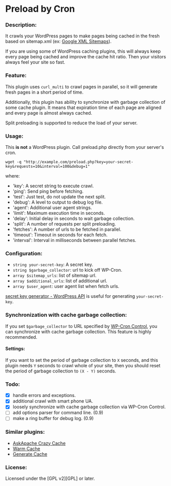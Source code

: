 Preload by Cron
===============

### Description:
It crawls your WordPress pages to make pages being cached in the fresh 
based on sitemap.xml (ex: [Google XML Sitemaps][GXS]).

If you are using some of WordPress caching plugins, this will always keep 
every page being cached and improve the cache hit ratio. Then your visitors 
always feel your site so fast.

### Feature:
This plugin uses `curl_multi` to crawl pages in parallel, so it will generate 
fresh pages in a short period of time.

Additionally, this plugin has ability to synchronize with garbage collection of 
some cache plugin. It means that expiration time of each page are aligned and 
every page is almost always cached.

Split preloading is supported to reduce the load of your server.

### Usage:
This **is not** a WordPress plugin.
Call preload.php directly from your server's cron.

	wget -q "http://example.com/preload.php?key=your-secret-key&requests=10&interval=100&debug=1"

where:

* 'key': A secret string to execute crawl.
* 'ping': Send ping before fetching.
* 'test': Just test, do not update the next split.
* 'debug': A level to output to debug log file.
* 'agent': Additional user agent strings.
* 'limit': Maximum execution time in seconds.
* 'delay': Initial delay in seconds to wait garbage collection.
* 'split': A number of requests per split preloading.
* 'fetches': A number of urls to be fetched in parallel.
* 'timeout': Timeout in seconds for each fetch.
* 'interval': Interval in milliseconds between parallel fetches.

### Configuration:
* `string your-secret-key`: A secret key.
* `string $garbage_collector`: url to kick off WP-Cron.
* `array $sitemap_urls`: list of sitemap url.
* `array $additional_urls`: list of additional url.
* `array $user_agent`: user agent list when fetch urls.

[secret key generator - WordPress API][SKG] is useful for generating `your-secret-key`.

### Synchronization with cache garbage collection:
If you set `$garbage_collector` to URL specified by [WP-Cron Control][WCC], 
you can synchronize with cache garbage collection. 
This feature is highly recommended.

#### Settings:
If you want to set the period of garbage collection to `X` seconds, 
and this plugin needs `Y` seconds to crawl whole of your site, 
then you should reset the period of garbage collection to `(X - Y)` seconds.

### Todo:
- [x] handle errors and exceptions.
- [x] additional crawl with smart phone UA.
- [x] loosely synchronize with cache garbage collection via WP-Cron Control.
- [ ] add options parser for command line. (0.9)
- [ ] make a ring buffer for debug log. (0.9)

### Similar plugins:
- [AskApache Crazy Cache][ACC]
- [Warm Cache][WMC]
- [Generate Cache][GEN]

### License:
Licensed under the [GPL v2][GPL] or later.

[GXS]: http://wordpress.org/extend/plugins/google-sitemap-generator/
[SKG]: https://api.wordpress.org/secret-key/1.1/
[WCC]: http://wordpress.org/extend/plugins/wp-cron-control/
[ACC]: http://wordpress.org/extend/plugins/askapache-crazy-cache/
[WMC]: http://wordpress.org/extend/plugins/warm-cache/
[GEN]: http://wordpress.org/extend/plugins/generate-cache/
